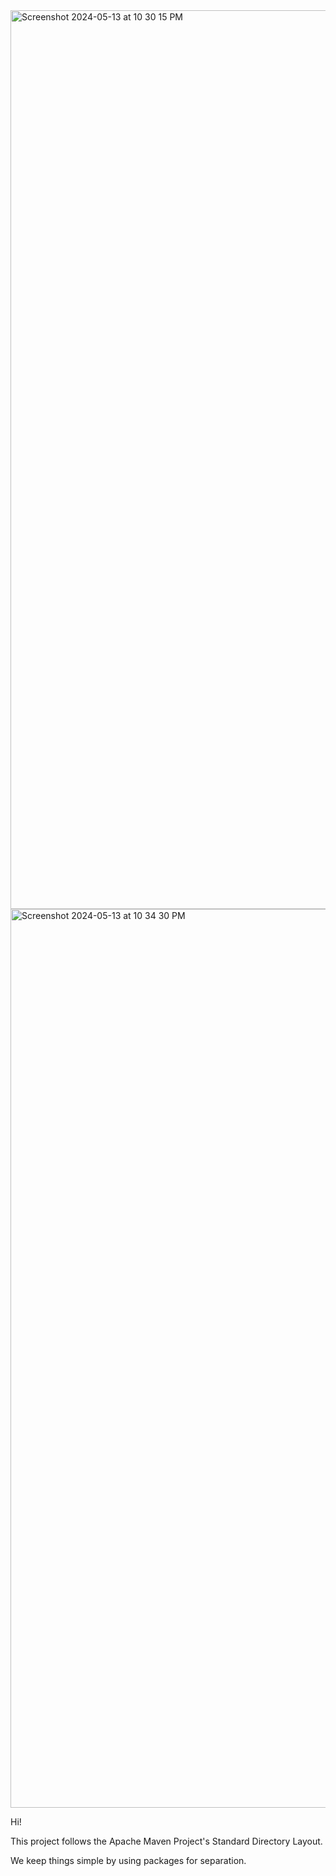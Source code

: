 

<img width="1438" alt="Screenshot 2024-05-13 at 10 30 15 PM" src="https://github.com/desemezie/Word-Wise/assets/104041033/985128ad-2eab-4bf0-b529-e621a8105f6a">

<img width="1438" alt="Screenshot 2024-05-13 at 10 34 30 PM" src="https://github.com/desemezie/Word-Wise/assets/104041033/851183fb-7e12-4865-8475-38505377088d">



Hi!

This project follows the Apache Maven Project's Standard Directory Layout.

We keep things simple by using packages for separation.
